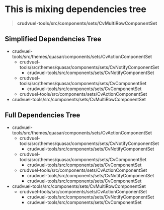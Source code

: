 # This is mixing dependencies tree

> **crudvuel-tools/src/components/sets/CvMultiRowComponentSet**

## Simplified Dependencies Tree

* crudvuel-tools/src/themes/quasar/components/sets/CvActionComponentSet
  * crudvuel-tools/src/themes/quasar/components/sets/CvNotifyComponentSet
    * crudvuel-tools/src/components/sets/CvNotifyComponentSet
  * crudvuel-tools/src/themes/quasar/components/sets/CvComponentSet
    * crudvuel-tools/src/components/sets/CvComponentSet
  * crudvuel-tools/src/components/sets/CvActionComponentSet
* crudvuel-tools/src/components/sets/CvMultiRowComponentSet

## Full Dependencies Tree

* crudvuel-tools/src/themes/quasar/components/sets/CvActionComponentSet
  * crudvuel-tools/src/themes/quasar/components/sets/CvNotifyComponentSet
    * crudvuel-tools/src/components/sets/CvNotifyComponentSet
  * crudvuel-tools/src/themes/quasar/components/sets/CvComponentSet
    * crudvuel-tools/src/components/sets/CvComponentSet
  * crudvuel-tools/src/components/sets/CvActionComponentSet
    * crudvuel-tools/src/components/sets/CvNotifyComponentSet
    * crudvuel-tools/src/components/sets/CvComponentSet
* crudvuel-tools/src/components/sets/CvMultiRowComponentSet
  * crudvuel-tools/src/components/sets/CvActionComponentSet
    * crudvuel-tools/src/components/sets/CvNotifyComponentSet
    * crudvuel-tools/src/components/sets/CvComponentSet
